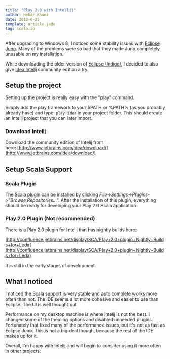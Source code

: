 ```yaml
---
title: "Play 2.0 with Intellij"
author: Hekar Khani
date: 2012-6-25
template: article.jade
tag: scala.io
---
```


After upgrading to Windows 8, I noticed some stability issues with [Eclipse Juno](http://www.eclipse.org/juno/). Many of the problems were so bad that they made Juno completely unusable on my installation.

While downloading the older version of [Eclipse (Indigo)](http://www.eclipse.org/indigo/), I decided to also give [Idea Intelij](http://www.jetbrains.com/idea/download/)&nbsp;community edition a try.

<span class="more"></span>

## Setup the project

Setting up the project is really easy with the "play" command.

Simply add the play framework to your $PATH or %PATH% (as you probably already have) and type: `play idea`
in your project folder. This should create an Intelij project that you can later import.

### Download Intelij

Download the community edition of Intelij from here:&nbsp;[http://www.jetbrains.com/idea/download/](http://www.jetbrains.com/idea/download/)

## Setup Scala Support

### Scala Plugin

The Scala plugin can be installed by clicking&nbsp;_File-&gt;Settings-&gt;Plugins-&gt;"Browse Repositories..."._&nbsp;After the installation of this plugin, everything should be ready for developing your Play 2.0 Scala application.

### Play 2.0 Plugin (Not recommended)

There is a Play 2.0 plugin for Intelij that has nightly builds here:

[http://confluence.jetbrains.net/display/SCA/Play+2.0+plugin+Nightly+Builds+for+Leda](http://confluence.jetbrains.net/display/SCA/Play+2.0+plugin+Nightly+Builds+for+Leda) 

It is still in the early stages of development.

## What I noticed

I noticed the Scala support is very stable and auto complete works more often than not. The IDE seems a lot more cohesive and easier to use than Eclipse. The UI is well thought out.

Performance on my desktop machine is where Intelij is not the best. I changed some of the theming options and disabled unneeded plugins. Fortunately that fixed many of the performance issues, but it's not as fast as Eclipse Juno. This is not a big deal though, because the rest of the IDE makes up for it.

Overall, I'm happy with Intelij and will begin to consider using it more often in other projects.
